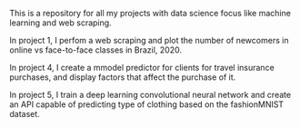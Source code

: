 This is a repository for all my projects with data science focus like machine learning and web scraping.

In project 1, I perfom a web scraping and plot the number of newcomers in online vs face-to-face classes in Brazil, 2020.

In project 4, I create a mmodel predictor for clients for travel insurance purchases, and display factors that affect the purchase of it. 

In project 5, I train a deep learning convolutional neural network and create an API capable of predicting type of clothing based on the fashionMNIST dataset.
